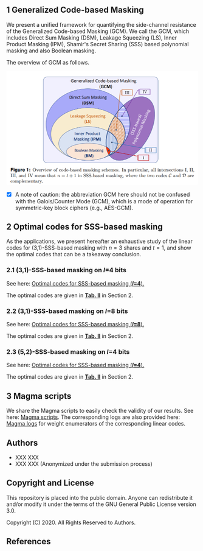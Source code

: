 ## 1 Generalized Code-based Masking
We present a unified framework for quantifying the side-channel resistance of the Generalized Code-based Masking (GCM). We call the GCM, which includes Direct Sum Masking (DSM), Leakage Squeezing (LS), Inner Product Masking (IPM), Shamir's Secret Sharing (SSS) based polynomial masking and also Boolean masking. 

The overview of GCM as follows. <!--<sup>[[under_submission]](#references)</sup>-->
<div class="img-wrap" style="text-align:center">
<img src="./figs/generalizedCM.png" width="512">
</div>

- [x] A note of caution: the abbreviation GCM here should not be confused with the Galois/Counter Mode (GCM), which is a mode of operation for symmetric-key block ciphers (e.g., AES-GCM).

## 2 Optimal codes for SSS-based masking

As the applications, we present hereafter an exhaustive study of the linear codes for (3,1)-SSS-based masking with $n=3$ shares and $t=1$, and show the optimal codes that can be a takeaway conclusion.

### 2.1 (3,1)-SSS-based masking on $l$=4 bits

See here: [Optimal codes for SSS-based masking (**$l$=4**).](https://nbviewer.jupyter.org/github/Qomo-CHENG/GeneralizedCM/blob/master/python/optimal_codes_sss_3_1_4b.ipynb)

The optimal codes are given in **[Tab. II](https://nbviewer.jupyter.org/github/Qomo-CHENG/GeneralizedCM/blob/master/python/optimal_codes_sss_3_1_4b.ipynb)** in Section 2.

### 2.2 (3,1)-SSS-based masking on $l$=8 bits

See here: [Optimal codes for SSS-based masking (**$l$=8**).](https://nbviewer.jupyter.org/github/Qomo-CHENG/GeneralizedCM/blob/master/python/optimal_codes_sss_3_1_8b.ipynb)

The optimal codes are given in **[Tab. II](https://nbviewer.jupyter.org/github/Qomo-CHENG/GeneralizedCM/blob/master/python/optimal_codes_sss_3_1_8b.ipynb)** in Section 2.

### 2.3 (5,2)-SSS-based masking on $l$=4 bits

See here: [Optimal codes for SSS-based masking (**$l$=4**).](https://github.com/Qomo-CHENG/GeneralizedCM/blob/master/python/optimal_codes_sss_5_2_4b.ipynb)

The optimal codes are given in **[Tab. II](https://github.com/Qomo-CHENG/GeneralizedCM/blob/master/python/optimal_codes_sss_5_2_4b.ipynb)** in Section 2.

## 3 Magma scripts

We share the Magma scripts to easily check the validity of our results. See here: [Magma scripts](https://github.com/Qomo-CHENG/GeneralizedCM/blob/master/magma/gen_codes_sss_3_1_4b.m). The corresponding logs are also provided here: [Magma logs](https://github.com/Qomo-CHENG/GeneralizedCM/blob/master/magma/gen_codes_sss_3_1_4b.log) for weight enumerators of the corresponding linear codes.

## Authors
- XXX XXX 
- XXX XXX (Anonymized under the submission process)

## Copyright and License

This repository is placed into the public domain. Anyone can redistribute it and/or modify it under the terms of the GNU General Public License version 3.0.

Copyright (C) 2020. All Rights Reserved to Authors.

## References
